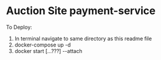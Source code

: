 # Auction Site payment-service

To Deploy: 
1) In terminal navigate to same directory as this readme file
2) docker-compose up -d 
3) docker start [...???] --attach